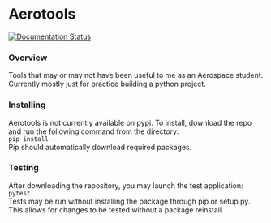 # Aerotools
[![Documentation Status](https://readthedocs.org/projects/aerotools/badge/?version=latest)](https://aerotools.readthedocs.io/en/latest/?badge=latest)  


### Overview  
Tools that may or may not have been useful to me as an Aerospace student.  Currently mostly just for practice building a python project.

### Installing
Aerotools is not currently available on pypi.  To install, download the repo and run the following command from the directory:  
`pip install .`  
Pip should automatically download required packages.



### Testing  
After downloading the repository, you may launch the test application:  
`pytest`  
Tests may be run without installing the package through pip or setup.py.  This allows for changes to be tested without a package reinstall.
